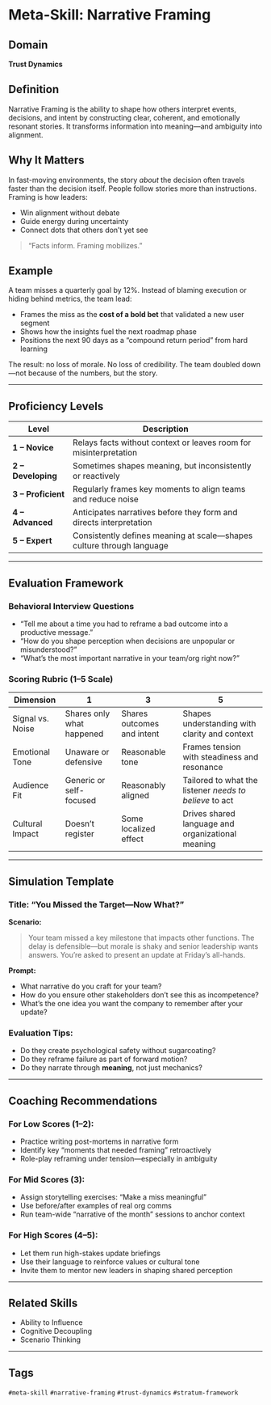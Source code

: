 # Meta-Skill: Narrative Framing

## Domain
**Trust Dynamics**

## Definition
Narrative Framing is the ability to shape how others interpret events, decisions, and intent by constructing clear, coherent, and emotionally resonant stories. It transforms information into meaning—and ambiguity into alignment.

## Why It Matters
In fast-moving environments, the story *about* the decision often travels faster than the decision itself. People follow stories more than instructions. Framing is how leaders:
- Win alignment without debate
- Guide energy during uncertainty
- Connect dots that others don’t yet see

> “Facts inform. Framing mobilizes.”

## Example
A team misses a quarterly goal by 12%. Instead of blaming execution or hiding behind metrics, the team lead:
- Frames the miss as the **cost of a bold bet** that validated a new user segment
- Shows how the insights fuel the next roadmap phase
- Positions the next 90 days as a “compound return period” from hard learning

The result: no loss of morale. No loss of credibility. The team doubled down—not because of the numbers, but the story.

---

## Proficiency Levels

| Level | Description |
|-------|-------------|
| **1 – Novice** | Relays facts without context or leaves room for misinterpretation |
| **2 – Developing** | Sometimes shapes meaning, but inconsistently or reactively |
| **3 – Proficient** | Regularly frames key moments to align teams and reduce noise |
| **4 – Advanced** | Anticipates narratives before they form and directs interpretation |
| **5 – Expert** | Consistently defines meaning at scale—shapes culture through language |

---

## Evaluation Framework

### Behavioral Interview Questions
- “Tell me about a time you had to reframe a bad outcome into a productive message.”
- “How do you shape perception when decisions are unpopular or misunderstood?”
- “What’s the most important narrative in your team/org right now?”

### Scoring Rubric (1–5 Scale)
| Dimension | 1 | 3 | 5 |
|-----------|---|---|---|
| Signal vs. Noise | Shares only what happened | Shares outcomes and intent | Shapes understanding with clarity and context |
| Emotional Tone | Unaware or defensive | Reasonable tone | Frames tension with steadiness and resonance |
| Audience Fit | Generic or self-focused | Reasonably aligned | Tailored to what the listener *needs to believe* to act |
| Cultural Impact | Doesn’t register | Some localized effect | Drives shared language and organizational meaning |

---

## Simulation Template

### Title: “You Missed the Target—Now What?”

**Scenario:**
> Your team missed a key milestone that impacts other functions. The delay is defensible—but morale is shaky and senior leadership wants answers. You’re asked to present an update at Friday’s all-hands.

**Prompt:**
- What narrative do you craft for your team?
- How do you ensure other stakeholders don’t see this as incompetence?
- What’s the one idea you want the company to remember after your update?

### Evaluation Tips:
- Do they create psychological safety without sugarcoating?
- Do they reframe failure as part of forward motion?
- Do they narrate through **meaning**, not just mechanics?

---

## Coaching Recommendations

### For Low Scores (1–2):
- Practice writing post-mortems in narrative form
- Identify key “moments that needed framing” retroactively
- Role-play reframing under tension—especially in ambiguity

### For Mid Scores (3):
- Assign storytelling exercises: “Make a miss meaningful”
- Use before/after examples of real org comms
- Run team-wide “narrative of the month” sessions to anchor context

### For High Scores (4–5):
- Let them run high-stakes update briefings
- Use their language to reinforce values or cultural tone
- Invite them to mentor new leaders in shaping shared perception

---

## Related Skills
- Ability to Influence
- Cognitive Decoupling
- Scenario Thinking

---

## Tags
`#meta-skill` `#narrative-framing` `#trust-dynamics` `#stratum-framework`


